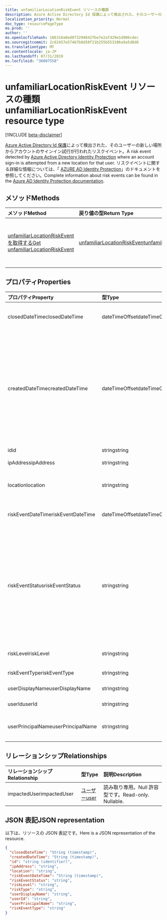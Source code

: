 ```yaml
---
title: unfamiliarLocationRiskEvent リソースの種類
description: Azure Active Directory Id 保護によって検出された、そのユーザーの新しい場所からアカウントのサインイン試行が行われたリスクイベント。 リスクイベントに関する詳細な情報については、「Azure AD Identity Protection」のドキュメントを参照してください。
localization_priority: Normal
doc_type: resourcePageType
ms.prod: ''
author: ''
ms.openlocfilehash: 106310a0ed0f3294842fbe7e2afd29e1d906cdec
ms.sourcegitcommit: 2c62457e57467b8d50f21b255b553106a9a5d8d6
ms.translationtype: MT
ms.contentlocale: ja-JP
ms.lasthandoff: 07/31/2019
ms.locfileid: "36007558"
---
```

# <a name="unfamiliarlocationriskevent-resource-type"></a><span data-ttu-id="642cb-104">unfamiliarLocationRiskEvent リソースの種類</span><span class="sxs-lookup"><span data-stu-id="642cb-104">unfamiliarLocationRiskEvent resource type</span></span>

[!INCLUDE [beta-disclaimer](../../includes/beta-disclaimer.md)]

<span data-ttu-id="642cb-105">[Azure Active Directory Id 保護](https://azure.microsoft.com/en-us/documentation/articles/active-directory-identityprotection/)によって検出された、そのユーザーの新しい場所からアカウントのサインイン試行が行われたリスクイベント。</span><span class="sxs-lookup"><span data-stu-id="642cb-105">A risk event detected by [Azure Active Directory Identity Protection](https://azure.microsoft.com/en-us/documentation/articles/active-directory-identityprotection/) where an account sign-in is attempted from a new location for that user.</span></span> <span data-ttu-id="642cb-106">リスクイベントに関する詳細な情報については、「 [AZURE AD Identity Protection](https://azure.microsoft.com/en-us/documentation/articles/active-directory-identityprotection-risk-events-types/)」のドキュメントを参照してください。</span><span class="sxs-lookup"><span data-stu-id="642cb-106">Complete information about risk events can be found in the [Azure AD Identity Protection documentation](https://azure.microsoft.com/en-us/documentation/articles/active-directory-identityprotection-risk-events-types/).</span></span>


## <a name="methods"></a><span data-ttu-id="642cb-107">メソッド</span><span class="sxs-lookup"><span data-stu-id="642cb-107">Methods</span></span>

| <span data-ttu-id="642cb-108">メソッド</span><span class="sxs-lookup"><span data-stu-id="642cb-108">Method</span></span>           | <span data-ttu-id="642cb-109">戻り値の型</span><span class="sxs-lookup"><span data-stu-id="642cb-109">Return Type</span></span>    |<span data-ttu-id="642cb-110">説明</span><span class="sxs-lookup"><span data-stu-id="642cb-110">Description</span></span>|
|:---------------|:--------|:----------|
|[<span data-ttu-id="642cb-111">unfamiliarLocationRiskEvent を取得する</span><span class="sxs-lookup"><span data-stu-id="642cb-111">Get unfamiliarLocationRiskEvent</span></span>](../api/unfamiliarlocationriskevent-get.md) | [<span data-ttu-id="642cb-112">unfamiliarLocationRiskEvent</span><span class="sxs-lookup"><span data-stu-id="642cb-112">unfamiliarLocationRiskEvent</span></span>](unfamiliarlocationriskevent.md) |<span data-ttu-id="642cb-113">UnfamiliarLocationRiskEvent オブジェクトのプロパティとリレーションシップを読み取ります。</span><span class="sxs-lookup"><span data-stu-id="642cb-113">Read properties and relationships of unfamiliarLocationRiskEvent object.</span></span>|

## <a name="properties"></a><span data-ttu-id="642cb-114">プロパティ</span><span class="sxs-lookup"><span data-stu-id="642cb-114">Properties</span></span>
| <span data-ttu-id="642cb-115">プロパティ</span><span class="sxs-lookup"><span data-stu-id="642cb-115">Property</span></span>     | <span data-ttu-id="642cb-116">型</span><span class="sxs-lookup"><span data-stu-id="642cb-116">Type</span></span>   |<span data-ttu-id="642cb-117">説明</span><span class="sxs-lookup"><span data-stu-id="642cb-117">Description</span></span>|
|:---------------|:--------|:----------|
|<span data-ttu-id="642cb-118">closedDateTime</span><span class="sxs-lookup"><span data-stu-id="642cb-118">closedDateTime</span></span>|<span data-ttu-id="642cb-119">dateTimeOffset</span><span class="sxs-lookup"><span data-stu-id="642cb-119">dateTimeOffset</span></span>| <span data-ttu-id="642cb-120">リスクイベントが終了した日付と時刻</span><span class="sxs-lookup"><span data-stu-id="642cb-120">The date and time that the risk event was closed</span></span>|
|<span data-ttu-id="642cb-121">createdDateTime</span><span class="sxs-lookup"><span data-stu-id="642cb-121">createdDateTime</span></span>|<span data-ttu-id="642cb-122">dateTimeOffset</span><span class="sxs-lookup"><span data-stu-id="642cb-122">dateTimeOffset</span></span>| <span data-ttu-id="642cb-123">リスクイベントが作成された日時。</span><span class="sxs-lookup"><span data-stu-id="642cb-123">The date and time that the risk event was created.</span></span> <span data-ttu-id="642cb-124">これは常に、リスクイベント自体の datetime と同じかそれよりも大きくなります。</span><span class="sxs-lookup"><span data-stu-id="642cb-124">This is always greater than or equal to the datetime of the risk event itself.</span></span> <span data-ttu-id="642cb-125">これは、リスクイベントを照会するときにフィルターとして使用する適切なプロパティです。</span><span class="sxs-lookup"><span data-stu-id="642cb-125">This is the correct property to use as a filter when querying risk events.</span></span>|
|<span data-ttu-id="642cb-126">id</span><span class="sxs-lookup"><span data-stu-id="642cb-126">id</span></span>|<span data-ttu-id="642cb-127">string</span><span class="sxs-lookup"><span data-stu-id="642cb-127">string</span></span>| <span data-ttu-id="642cb-128">読み取り専用</span><span class="sxs-lookup"><span data-stu-id="642cb-128">Read-only</span></span>|
|<span data-ttu-id="642cb-129">ipAddress</span><span class="sxs-lookup"><span data-stu-id="642cb-129">ipAddress</span></span>|<span data-ttu-id="642cb-130">string</span><span class="sxs-lookup"><span data-stu-id="642cb-130">string</span></span>| <span data-ttu-id="642cb-131">サインインの IP アドレス</span><span class="sxs-lookup"><span data-stu-id="642cb-131">The IP address of the sign-in</span></span>|
|<span data-ttu-id="642cb-132">location</span><span class="sxs-lookup"><span data-stu-id="642cb-132">location</span></span>|<span data-ttu-id="642cb-133">string</span><span class="sxs-lookup"><span data-stu-id="642cb-133">string</span></span>| <span data-ttu-id="642cb-134">サインインの IP アドレスに関連付けられている場所</span><span class="sxs-lookup"><span data-stu-id="642cb-134">The location attached to the IP address of the sign-in</span></span>|
|<span data-ttu-id="642cb-135">riskEventDateTime</span><span class="sxs-lookup"><span data-stu-id="642cb-135">riskEventDateTime</span></span>|<span data-ttu-id="642cb-136">dateTimeOffset</span><span class="sxs-lookup"><span data-stu-id="642cb-136">dateTimeOffset</span></span>| <span data-ttu-id="642cb-137">リスクイベントが発生した日付と時刻</span><span class="sxs-lookup"><span data-stu-id="642cb-137">The date and time when the risk event occurred</span></span>|
|<span data-ttu-id="642cb-138">riskEventStatus</span><span class="sxs-lookup"><span data-stu-id="642cb-138">riskEventStatus</span></span>|<span data-ttu-id="642cb-139">string</span><span class="sxs-lookup"><span data-stu-id="642cb-139">string</span></span>| <span data-ttu-id="642cb-140">可能な値は、`active`、`remediated`、`dismissedAsFixed`、`dismissedAsFalsePositive`、`dismissedAsIgnore`、`loginBlocked`、`closedMfaAuto`、`closedMultipleReasons` です。</span><span class="sxs-lookup"><span data-stu-id="642cb-140">Possible values are: `active`, `remediated`, `dismissedAsFixed`, `dismissedAsFalsePositive`, `dismissedAsIgnore`, `loginBlocked`, `closedMfaAuto`, `closedMultipleReasons`.</span></span>|
|<span data-ttu-id="642cb-141">riskLevel</span><span class="sxs-lookup"><span data-stu-id="642cb-141">riskLevel</span></span>|<span data-ttu-id="642cb-142">string</span><span class="sxs-lookup"><span data-stu-id="642cb-142">string</span></span>| <span data-ttu-id="642cb-143">使用可能な値: `low`、`medium`、`high`。</span><span class="sxs-lookup"><span data-stu-id="642cb-143">Possible values are: `low`, `medium`, `high`.</span></span>|
|<span data-ttu-id="642cb-144">riskEventType</span><span class="sxs-lookup"><span data-stu-id="642cb-144">riskEventType</span></span>|<span data-ttu-id="642cb-145">string</span><span class="sxs-lookup"><span data-stu-id="642cb-145">string</span></span>| <span data-ttu-id="642cb-146">リスクの種類</span><span class="sxs-lookup"><span data-stu-id="642cb-146">The type of risk</span></span>|
|<span data-ttu-id="642cb-147">userDisplayName</span><span class="sxs-lookup"><span data-stu-id="642cb-147">userDisplayName</span></span>|<span data-ttu-id="642cb-148">string</span><span class="sxs-lookup"><span data-stu-id="642cb-148">string</span></span>| <span data-ttu-id="642cb-149">リスクのあるユーザーの名前</span><span class="sxs-lookup"><span data-stu-id="642cb-149">The name of the user at risk</span></span>|
|<span data-ttu-id="642cb-150">userId</span><span class="sxs-lookup"><span data-stu-id="642cb-150">userId</span></span>|<span data-ttu-id="642cb-151">string</span><span class="sxs-lookup"><span data-stu-id="642cb-151">string</span></span>| <span data-ttu-id="642cb-152">リスクがあるユーザーの id</span><span class="sxs-lookup"><span data-stu-id="642cb-152">The id of the user at risk</span></span>|
|<span data-ttu-id="642cb-153">userPrincipalName</span><span class="sxs-lookup"><span data-stu-id="642cb-153">userPrincipalName</span></span>|<span data-ttu-id="642cb-154">string</span><span class="sxs-lookup"><span data-stu-id="642cb-154">string</span></span>| <span data-ttu-id="642cb-155">リスクがあるユーザーのユーザープリンシパル名</span><span class="sxs-lookup"><span data-stu-id="642cb-155">The user principal name of the user at risk</span></span>|

## <a name="relationships"></a><span data-ttu-id="642cb-156">リレーションシップ</span><span class="sxs-lookup"><span data-stu-id="642cb-156">Relationships</span></span>
| <span data-ttu-id="642cb-157">リレーションシップ</span><span class="sxs-lookup"><span data-stu-id="642cb-157">Relationship</span></span> | <span data-ttu-id="642cb-158">型</span><span class="sxs-lookup"><span data-stu-id="642cb-158">Type</span></span>   |<span data-ttu-id="642cb-159">説明</span><span class="sxs-lookup"><span data-stu-id="642cb-159">Description</span></span>|
|:---------------|:--------|:----------|
|<span data-ttu-id="642cb-160">impactedUser</span><span class="sxs-lookup"><span data-stu-id="642cb-160">impactedUser</span></span>|[<span data-ttu-id="642cb-161">ユーザー</span><span class="sxs-lookup"><span data-stu-id="642cb-161">user</span></span>](user.md)| <span data-ttu-id="642cb-p104">読み取り専用。Null 許容型です。</span><span class="sxs-lookup"><span data-stu-id="642cb-p104">Read-only. Nullable.</span></span>|

## <a name="json-representation"></a><span data-ttu-id="642cb-164">JSON 表記</span><span class="sxs-lookup"><span data-stu-id="642cb-164">JSON representation</span></span>

<span data-ttu-id="642cb-165">以下は、リソースの JSON 表記です。</span><span class="sxs-lookup"><span data-stu-id="642cb-165">Here is a JSON representation of the resource.</span></span>

<!-- {
  "blockType": "resource",
  "optionalProperties": [

  ],
  "keyProperty": "id",
  "baseType": "microsoft.graph.locatedRiskEvent",
  "@odata.type": "microsoft.graph.unfamiliarLocationRiskEvent"
}-->

```json
{
  "closedDateTime": "String (timestamp)",
  "createdDateTime": "String (timestamp)",
  "id": "string (identifier)",
  "ipAddress": "string",
  "location": "string",
  "riskEventDateTime": "String (timestamp)",
  "riskEventStatus": "string",
  "riskLevel": "string",
  "riskType": "string",
  "userDisplayName": "string",
  "userId": "string",
  "userPrincipalName": "string",
  "riskEventType": "string"
}

```

<!-- uuid: 8fcb5dbc-d5aa-4681-8e31-b001d5168d79
2015-10-25 14:57:30 UTC -->
<!--
{
  "type": "#page.annotation",
  "description": "unfamiliarLocationRiskEvent resource",
  "keywords": "",
  "section": "documentation",
  "tocPath": "",
  "suppressions": []
}
-->
